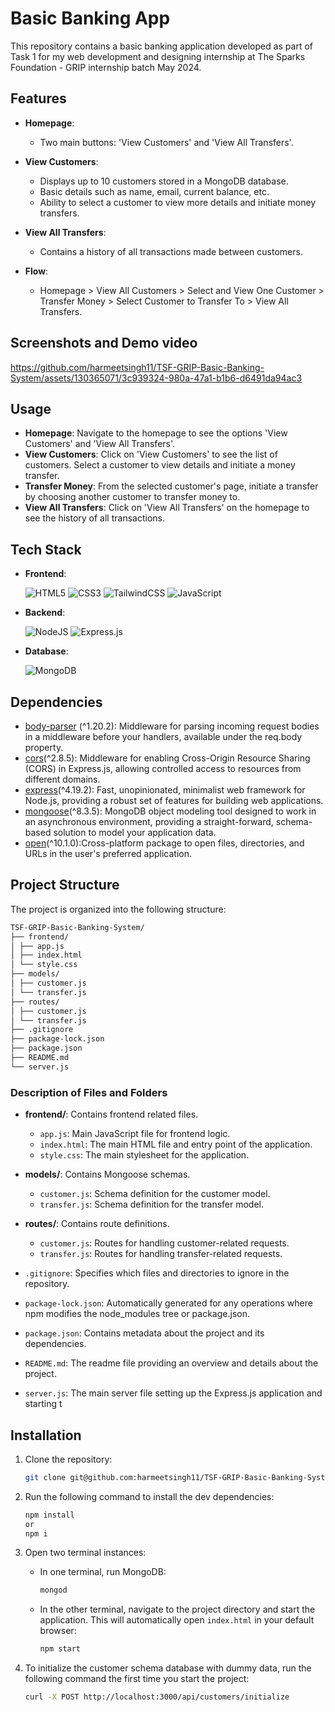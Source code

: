 # Basic Banking App

This repository contains a basic banking application developed as part of Task 1 for my web development and designing internship at The Sparks Foundation - GRIP internship batch May 2024.

## Features

- **Homepage**: 
  - Two main buttons: 'View Customers' and 'View All Transfers'.

- **View Customers**: 
  - Displays up to 10 customers stored in a MongoDB database.
  - Basic details such as name, email, current balance, etc.
  - Ability to select a customer to view more details and initiate money transfers.

- **View All Transfers**: 
  - Contains a history of all transactions made between customers.

- **Flow**: 
  - Homepage > View All Customers > Select and View One Customer > Transfer Money > Select Customer to Transfer To > View All Transfers.

## Screenshots and Demo video

https://github.com/harmeetsingh11/TSF-GRIP-Basic-Banking-System/assets/130365071/3c939324-980a-47a1-b1b6-d6491da94ac3


## Usage

- **Homepage**: Navigate to the homepage to see the options 'View Customers' and 'View All Transfers'.
- **View Customers**: Click on 'View Customers' to see the list of customers. Select a customer to view details and initiate a money transfer.
- **Transfer Money**: From the selected customer's page, initiate a transfer by choosing another customer to transfer money to.
- **View All Transfers**: Click on 'View All Transfers' on the homepage to see the history of all transactions.

## Tech Stack

- **Frontend**: <br>
   
  ![HTML5](https://img.shields.io/badge/html5-%23E34F26.svg?style=for-the-badge&logo=html5&logoColor=white)
  ![CSS3](https://img.shields.io/badge/css3-%231572B6.svg?style=for-the-badge&logo=css3&logoColor=white)
  ![TailwindCSS](https://img.shields.io/badge/tailwindcss-%2338B2AC.svg?style=for-the-badge&logo=tailwind-css&logoColor=white)
  ![JavaScript](https://img.shields.io/badge/javascript-%23323330.svg?style=for-the-badge&logo=javascript&logoColor=%23F7DF1E)

- **Backend**: <br>
  
  ![NodeJS](https://img.shields.io/badge/node.js-6DA55F?style=for-the-badge&logo=node.js&logoColor=white)
  ![Express.js](https://img.shields.io/badge/express.js-%23404d59.svg?style=for-the-badge&logo=express&logoColor=%2361DAFB)
  
- **Database**: <br>

   ![MongoDB](https://img.shields.io/badge/MongoDB-%234ea94b.svg?style=for-the-badge&logo=mongodb&logoColor=white)

## Dependencies

- [body-parser](https://www.npmjs.com/package/body-parser) (^1.20.2): Middleware for parsing incoming request bodies in a middleware before your handlers, available under the req.body property.
- [cors](https://www.npmjs.com/package/cors)(^2.8.5): Middleware for enabling Cross-Origin Resource Sharing (CORS) in Express.js, allowing controlled access to resources from different domains.
- [express](https://www.npmjs.com/package/express)(^4.19.2): Fast, unopinionated, minimalist web framework for Node.js, providing a robust set of features for building web applications.
- [mongoose](https://www.npmjs.com/package/mongoose)(^8.3.5): MongoDB object modeling tool designed to work in an asynchronous environment, providing a straight-forward, schema-based solution to model your application data.
- [open](https://www.npmjs.com/package/open)(^10.1.0):Cross-platform package to open files, directories, and URLs in the user's preferred application.

## Project Structure

The project is organized into the following structure:

```bash
TSF-GRIP-Basic-Banking-System/
├── frontend/
│ ├── app.js
│ ├── index.html
│ └── style.css
├── models/
│ ├── customer.js
│ └── transfer.js
├── routes/
│ ├── customer.js
│ └── transfer.js
├── .gitignore
├── package-lock.json
├── package.json
├── README.md
└── server.js
```

### Description of Files and Folders

- **frontend/**: Contains frontend related files.
  - `app.js`: Main JavaScript file for frontend logic.
  - `index.html`: The main HTML file and entry point of the application.
  - `style.css`: The main stylesheet for the application.

- **models/**: Contains Mongoose schemas.
  - `customer.js`: Schema definition for the customer model.
  - `transfer.js`: Schema definition for the transfer model.

- **routes/**: Contains route definitions.
  - `customer.js`: Routes for handling customer-related requests.
  - `transfer.js`: Routes for handling transfer-related requests.

- `.gitignore`: Specifies which files and directories to ignore in the repository.
- `package-lock.json`: Automatically generated for any operations where npm modifies the node_modules tree or package.json.
- `package.json`: Contains metadata about the project and its dependencies.
- `README.md`: The readme file providing an overview and details about the project.
- `server.js`: The main server file setting up the Express.js application and starting t
  

## Installation

1. Clone the repository:
   ```bash
   git clone git@github.com:harmeetsingh11/TSF-GRIP-Basic-Banking-System.git

2. Run the following command to install the dev dependencies:
   ```bash
   npm install
   or
   npm i 

3. Open two terminal instances:

    - In one terminal, run MongoDB:
        ```bash
        mongod
    - In the other terminal, navigate to the project directory and start the application. This will automatically open `index.html` in your default browser:
  
       ```bash
       npm start
4. To initialize the customer schema database with dummy data, run the following command the first time you start the project:
   ```bash
   curl -X POST http://localhost:3000/api/customers/initialize
 

